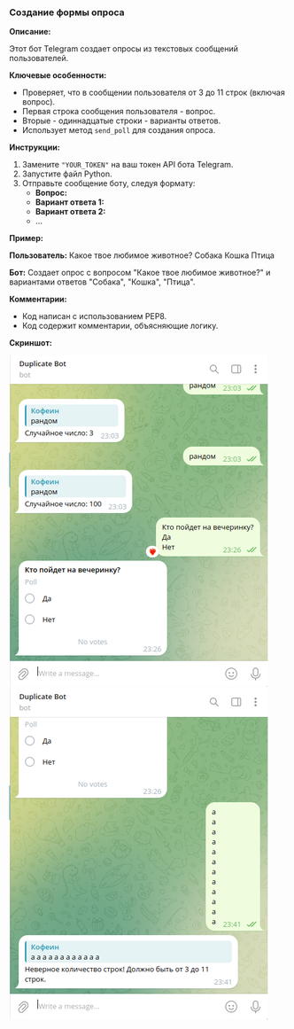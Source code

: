 ### Создание формы опроса

**Описание:**

Этот бот Telegram создает опросы из текстовых сообщений пользователей. 

**Ключевые особенности:**

* Проверяет, что в сообщении пользователя от 3 до 11 строк (включая вопрос).
* Первая строка сообщения пользователя - вопрос.
* Вторые - одиннадцатые строки - варианты ответов.
* Использует метод `send_poll` для создания опроса.

**Инструкции:**

1. Замените `"YOUR_TOKEN"` на ваш токен API бота Telegram.
2. Запустите файл Python.
3. Отправьте сообщение боту, следуя формату:
    * **Вопрос:**
    * **Вариант ответа 1:**
    * **Вариант ответа 2:**
    * ...

**Пример:**

**Пользователь:** Какое твое любимое животное?
           Собака
           Кошка
           Птица

**Бот:** Создает опрос с вопросом "Какое твое любимое животное?" и вариантами ответов "Собака", "Кошка", "Птица".

**Комментарии:**

* Код написан с использованием PEP8.
* Код содержит комментарии, объясняющие логику.

**Скриншот:**

![фото](фото/фото_1.png)
![фото](фото/фото_2.png)